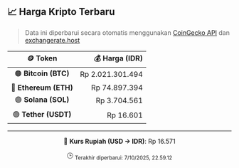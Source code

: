 

<!-- HARGA_KRIPTO -->
## 📈 Harga Kripto Terbaru

> Data ini diperbarui secara otomatis menggunakan [CoinGecko API](https://www.coingecko.com/) dan [exchangerate.host](https://exchangerate.host/)

<div align="center">

| 🪙 Token | 💰 Harga (IDR) |
|:------:|---------------:|
| 🟠 **Bitcoin (BTC)**   | Rp 2.021.301.494 |
| 🔵 **Ethereum (ETH)**  | Rp 74.897.394 |
| 🟣 **Solana (SOL)**    | Rp 3.704.561 |
| 🟢 **Tether (USDT)**   | Rp 16.601 |

---

💱 **Kurs Rupiah (USD → IDR)**: Rp 16.571

🕒 <sub>Terakhir diperbarui: 7/10/2025, 22.59.12</sub>

</div>
<!-- /HARGA_KRIPTO -->